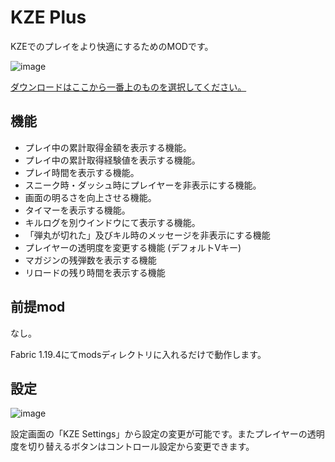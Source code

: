 # KZE Plus

KZEでのプレイをより快適にするためのMODです。

![image](https://github.com/Toshimichi0915/kze-plus/assets/26406334/25f43f59-9f78-4f56-8468-f465ab02a999)

[ダウンロードはここから一番上のものを選択してください。](https://github.com/Toshimichi0915/kze-plus/releases)

## 機能

- プレイ中の累計取得金額を表示する機能。
- プレイ中の累計取得経験値を表示する機能。
- プレイ時間を表示する機能。
- スニーク時・ダッシュ時にプレイヤーを非表示にする機能。
- 画面の明るさを向上させる機能。
- タイマーを表示する機能。
- キルログを別ウインドウにて表示する機能。
- 「弾丸が切れた」及びキル時のメッセージを非表示にする機能
- プレイヤーの透明度を変更する機能 (デフォルトVキー)
- マガジンの残弾数を表示する機能
- リロードの残り時間を表示する機能

## 前提mod

なし。

Fabric 1.19.4にてmodsディレクトリに入れるだけで動作します。

## 設定

![image](https://github.com/Toshimichi0915/kze-plus/assets/26406334/16ba1bf5-dc83-4abc-8827-6aee7e933695)

設定画面の「KZE Settings」から設定の変更が可能です。またプレイヤーの透明度を切り替えるボタンはコントロール設定から変更できます。
